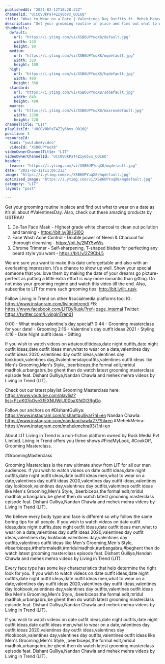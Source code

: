 ```yaml
---
publishedAt: "2021-02-12T10:20:32Z"
channelId: "UCCOVUkPaT4ZIy6bvx_OO16Q"
title: "What to Wear on a Date | Valentines Day Outfits ft. Mehek Mehra | Grooming Masterclass Ep17"
description: "Get your grooming routine in place and find out what to wear on a date as it’s all about #ValentinesDay. Also, check out these amazing products by USTRAA!\n1. De-Tan Face Mask - Highest grade white charcoal to clean out pollution and tanning - https://bit.ly/3jHGI0Q\n2. Face Wash Acne Control - Double power of Neem & Charcoal for thorough cleansing -  https://bit.ly/2MY5wWs\n3. Chrome Trimmer - Self-sharpening, T-shaped blades for perfecting any beard style you want -  https://bit.ly/2Z9CbL5\n\nWe are sure you want to make this date unforgettable and also with an everlasting impression. It’s a chance to show up well.\nShow your special someone that you love them by making the date of your dreams go picture-perfect as putting a little extra effort is way more romantic than gifting. Do not miss your grooming regime and watch this video till the end. Also, subscribe to LIT for more such grooming tips: http://bit.ly/lit_rusk\n\nFollow Living in Trend on other #socialmedia platforms too:\nIG: https://www.instagram.com/livingintrend/\nFB: https://www.facebook.com/LITByRusk/?ref=page_internal \nTwitter: https://twitter.com/LivingInTrend1\n\n0:00 - What makes valentine's day special?\n0:44 - Grooming masterclass for your date! - Grooming\n2:16 - Valentine's day outfit ideas 2021 - Styling\n4:16 - Date Night outfit ideas - Gifting\n\n\nIf you wish to watch videos on #dateoutfitideas,date night outfits,date night outfit ideas,date outfit ideas men,what to wear on a date,valentines day outfit ideas 2020,valentines day outfit ideas,valentines day lookbook,valentines day,#valentinesdayoutfits,valentines outfit ideas like Men's Grooming,Men's Style, ,beerbiceps,the formal edit,mridul madhok,urbangabru,be ghent then do watch latest grooming masterclass episode feat. Dishant Gulliya,Nandan Chawla and mehek mehra videos by Living in Trend (LIT).\n\nCheck out our latest playlist Grooming Masterclass here: https://www.youtube.com/playlist?list=PLoK07pOye3fEXNUWjlJ00oaXfdDt3RgGo\n\nFollow our anchors on\n#DishantGulliya: https://www.instagram.com/dishantgulliya/?hl=en\nNandan Chawla: https://www.instagram.com/nandanchawla27/?hl=en\n#MehekMehra: https://www.instagram.com/mehekmehra93/?hl=en\n\nAbout LIT\nLiving in Trend is a non-fiction platform owned by Rusk Media Pvt Limited. Living in Trend offers you three shows #FindMyLook, #CookOff, Grooming Masterclass.\n\n#GroomingMasterclass\n\nGrooming Masterclass is the new ultimate show from LIT for all our men audiences. If you wish to watch videos on date outfit ideas,date night outfits,date night outfit ideas,date outfit ideas men,what to wear on a date,valentines day outfit ideas 2020,valentines day outfit ideas,valentines day lookbook,valentines day,valentines day outfits,valentines outfit ideas like Men's Grooming,Men's Style, ,beerbiceps,the formal edit,mridul madhok,urbangabru,be ghent then do watch latest grooming masterclass episode feat. Dishant Gulliya,Nandan Chawla and mehek mehra videos by Living in Trend (LIT).\n\nWe believe every body type and face is different so why follow the same boring tips for all people. If you wish to watch videos on date outfit ideas,date night outfits,date night outfit ideas,date outfit ideas men,what to wear on a date,valentines day outfit ideas 2020,valentines day outfit ideas,valentines day lookbook,valentines day,valentines day outfits,valentines outfit ideas like Men's Grooming,Men's Style, #beerbiceps,#theformaledit,#mridulmadhok,#urbangabru,#beghent then do watch latest grooming masterclass episode feat. Dishant Gulliya,Nandan Chawla and mehek mehra videos by Living in Trend (LIT).\n\nEvery face type has some key characteristics that help determine the right look for you. If you wish to watch videos on date outfit ideas,date night outfits,date night outfit ideas,date outfit ideas men,what to wear on a date,valentines day outfit ideas 2020,valentines day outfit ideas,valentines day lookbook,valentines day,valentines day outfits,valentines outfit ideas like Men's Grooming,Men's Style, ,beerbiceps,the formal edit,mridul madhok,urbangabru,be ghent then do watch latest grooming masterclass episode feat. Dishant Gulliya,Nandan Chawla and mehek mehra videos by Living in Trend (LIT).\n\nIf you wish to watch videos on date outfit ideas,date night outfits,date night outfit ideas,date outfit ideas men,what to wear on a date,valentines day outfit ideas 2020,valentines day outfit ideas,valentines day #lookbook,valentines day,valentines day outfits,valentines outfit ideas like Men's Grooming,Men's Style, ,beerbiceps,the formal edit,mridul madhok,urbangabru,be ghent then do watch latest grooming masterclass episode feat. Dishant Gulliya,Nandan Chawla and mehek mehra videos by Living in Trend (LIT)."
thumbnails:
  default:
    url: "https://i.ytimg.com/vi/XSB6UPYuqX8/default.jpg"
    width: 120
    height: 90
  medium:
    url: "https://i.ytimg.com/vi/XSB6UPYuqX8/mqdefault.jpg"
    width: 320
    height: 180
  high:
    url: "https://i.ytimg.com/vi/XSB6UPYuqX8/hqdefault.jpg"
    width: 480
    height: 360
  standard:
    url: "https://i.ytimg.com/vi/XSB6UPYuqX8/sddefault.jpg"
    width: 640
    height: 480
  maxres:
    url: "https://i.ytimg.com/vi/XSB6UPYuqX8/maxresdefault.jpg"
    width: 1280
    height: 720
channelTitle: "LIT"
playlistId: "UUCOVUkPaT4ZIy6bvx_OO16Q"
position: 3
resourceId:
  kind: "youtube#video"
  videoId: "XSB6UPYuqX8"
videoOwnerChannelTitle: "LIT"
videoOwnerChannelId: "UCCOVUkPaT4ZIy6bvx_OO16Q"
header:
  teaser: "https://i.ytimg.com/vi/XSB6UPYuqX8/mqdefault.jpg"
date: "2021-02-12T11:06:21Z"
image: "https://i.ytimg.com/vi/XSB6UPYuqX8/hqdefault.jpg"
optimized_image: "https://i.ytimg.com/vi/XSB6UPYuqX8/mqdefault.jpg"
category: "LIT"
layout: "post"

---
```

Get your grooming routine in place and find out what to wear on a date as it’s all about #ValentinesDay. Also, check out these amazing products by USTRAA!
1. De-Tan Face Mask - Highest grade white charcoal to clean out pollution and tanning - https://bit.ly/3jHGI0Q
2. Face Wash Acne Control - Double power of Neem & Charcoal for thorough cleansing -  https://bit.ly/2MY5wWs
3. Chrome Trimmer - Self-sharpening, T-shaped blades for perfecting any beard style you want -  https://bit.ly/2Z9CbL5

We are sure you want to make this date unforgettable and also with an everlasting impression. It’s a chance to show up well.
Show your special someone that you love them by making the date of your dreams go picture-perfect as putting a little extra effort is way more romantic than gifting. Do not miss your grooming regime and watch this video till the end. Also, subscribe to LIT for more such grooming tips: http://bit.ly/lit_rusk

Follow Living in Trend on other #socialmedia platforms too:
IG: https://www.instagram.com/livingintrend/
FB: https://www.facebook.com/LITByRusk/?ref=page_internal 
Twitter: https://twitter.com/LivingInTrend1

0:00 - What makes valentine's day special?
0:44 - Grooming masterclass for your date! - Grooming
2:16 - Valentine's day outfit ideas 2021 - Styling
4:16 - Date Night outfit ideas - Gifting


If you wish to watch videos on #dateoutfitideas,date night outfits,date night outfit ideas,date outfit ideas men,what to wear on a date,valentines day outfit ideas 2020,valentines day outfit ideas,valentines day lookbook,valentines day,#valentinesdayoutfits,valentines outfit ideas like Men's Grooming,Men's Style, ,beerbiceps,the formal edit,mridul madhok,urbangabru,be ghent then do watch latest grooming masterclass episode feat. Dishant Gulliya,Nandan Chawla and mehek mehra videos by Living in Trend (LIT).

Check out our latest playlist Grooming Masterclass here: https://www.youtube.com/playlist?list=PLoK07pOye3fEXNUWjlJ00oaXfdDt3RgGo

Follow our anchors on
#DishantGulliya: https://www.instagram.com/dishantgulliya/?hl=en
Nandan Chawla: https://www.instagram.com/nandanchawla27/?hl=en
#MehekMehra: https://www.instagram.com/mehekmehra93/?hl=en

About LIT
Living in Trend is a non-fiction platform owned by Rusk Media Pvt Limited. Living in Trend offers you three shows #FindMyLook, #CookOff, Grooming Masterclass.

#GroomingMasterclass

Grooming Masterclass is the new ultimate show from LIT for all our men audiences. If you wish to watch videos on date outfit ideas,date night outfits,date night outfit ideas,date outfit ideas men,what to wear on a date,valentines day outfit ideas 2020,valentines day outfit ideas,valentines day lookbook,valentines day,valentines day outfits,valentines outfit ideas like Men's Grooming,Men's Style, ,beerbiceps,the formal edit,mridul madhok,urbangabru,be ghent then do watch latest grooming masterclass episode feat. Dishant Gulliya,Nandan Chawla and mehek mehra videos by Living in Trend (LIT).

We believe every body type and face is different so why follow the same boring tips for all people. If you wish to watch videos on date outfit ideas,date night outfits,date night outfit ideas,date outfit ideas men,what to wear on a date,valentines day outfit ideas 2020,valentines day outfit ideas,valentines day lookbook,valentines day,valentines day outfits,valentines outfit ideas like Men's Grooming,Men's Style, #beerbiceps,#theformaledit,#mridulmadhok,#urbangabru,#beghent then do watch latest grooming masterclass episode feat. Dishant Gulliya,Nandan Chawla and mehek mehra videos by Living in Trend (LIT).

Every face type has some key characteristics that help determine the right look for you. If you wish to watch videos on date outfit ideas,date night outfits,date night outfit ideas,date outfit ideas men,what to wear on a date,valentines day outfit ideas 2020,valentines day outfit ideas,valentines day lookbook,valentines day,valentines day outfits,valentines outfit ideas like Men's Grooming,Men's Style, ,beerbiceps,the formal edit,mridul madhok,urbangabru,be ghent then do watch latest grooming masterclass episode feat. Dishant Gulliya,Nandan Chawla and mehek mehra videos by Living in Trend (LIT).

If you wish to watch videos on date outfit ideas,date night outfits,date night outfit ideas,date outfit ideas men,what to wear on a date,valentines day outfit ideas 2020,valentines day outfit ideas,valentines day #lookbook,valentines day,valentines day outfits,valentines outfit ideas like Men's Grooming,Men's Style, ,beerbiceps,the formal edit,mridul madhok,urbangabru,be ghent then do watch latest grooming masterclass episode feat. Dishant Gulliya,Nandan Chawla and mehek mehra videos by Living in Trend (LIT).